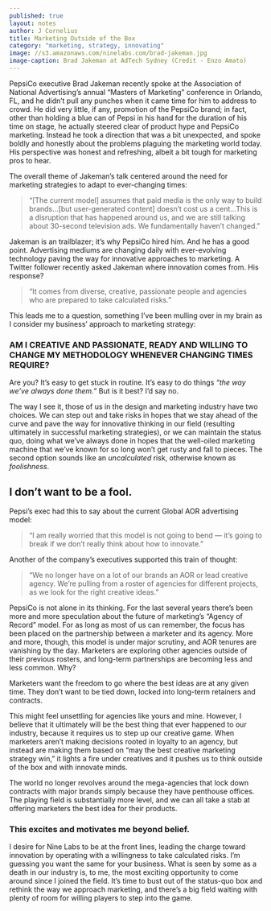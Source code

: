 ```yaml
---
published: true
layout: notes
author: J Cornelius
title: Marketing Outside of the Box
category: "marketing, strategy, innovating"
image: //s3.amazonaws.com/ninelabs.com/brad-jakeman.jpg
image-caption: Brad Jakeman at AdTech Sydney (Credit - Enzo Amato)
---
```



PepsiCo executive Brad Jakeman recently spoke at the Association of National Advertising’s annual “Masters of Marketing” conference in Orlando, FL, and he didn’t pull any punches when it came time for him to address to crowd. He did very little, if any, promotion of the PepsiCo brand; in fact, other than holding a blue can of Pepsi in his hand for the duration of his time on stage, he actually steered clear of product hype and PepsiCo marketing. Instead he took a direction that was a bit unexpected, and spoke boldly and honestly about the problems plaguing the marketing world today. His perspective was honest and refreshing, albeit a bit tough for marketing pros to hear.

The overall theme of Jakeman’s talk centered around the need for marketing strategies to adapt to ever-changing times:

> “[The current model] assumes that paid media is the only way to build brands…[but user-generated content] doesn’t cost us a cent...This is a disruption that has happened around us, and we are still talking about 30-second television ads. We fundamentally haven’t changed.”

Jakeman is an trailblazer; it’s why PepsiCo hired him. And he has a good point. Advertising mediums are changing daily with ever-evolving technology paving the way for innovative approaches to marketing. A Twitter follower recently asked Jakeman where innovation comes from. His response?

> “It comes from diverse, creative, passionate people and agencies who are prepared to take calculated risks.”

This leads me to a question, something I’ve been mulling over in my brain as I consider my business’ approach to marketing strategy:

### AM I CREATIVE AND PASSIONATE, READY AND WILLING TO CHANGE MY METHODOLOGY WHENEVER CHANGING TIMES REQUIRE?

Are you? It’s easy to get stuck in routine. It’s easy to do things _“the way we’ve always done them.”_ But is it best? I’d say no.

The way I see it, those of us in the design and marketing industry have two choices. We can step out and take risks in hopes that we stay ahead of the curve and pave the way for innovative thinking in our field (resulting ultimately in successful marketing strategies), or we can maintain the status quo, doing what we’ve always done in hopes that the well-oiled marketing machine that we’ve known for so long won’t get rusty and fall to pieces. The second option sounds like an _uncalculated_ risk, otherwise known as _foolishness_.

## I don’t want to be a fool.

Pepsi’s exec had this to say about the current Global AOR advertising model:

> “I am really worried that this model is not going to bend — it’s going to break if we don’t really think about how to innovate.”

Another of the company’s executives supported this train of thought:

> “We no longer have on a lot of our brands an AOR or lead creative agency. We’re pulling from a roster of agencies for different projects, as we look for the right creative ideas.”

PepsiCo is not alone in its thinking. For the last several years there’s been more and more speculation about the future of marketing’s “Agency of Record” model. For as long as most of us can remember, the focus has been placed on the partnership between a marketer and its agency. More and more, though, this model is under major scrutiny, and AOR tenures are vanishing by the day. Marketers are exploring other agencies outside of their previous rosters, and long-term partnerships are becoming less and less common. Why?

Marketers want the freedom to go where the best ideas are at any given time. They don’t want to be tied down, locked into long-term retainers and contracts.

This might feel unsettling for agencies like yours and mine. However, I believe that it ultimately will be the best thing that ever happened to our industry, because it requires us to step up our creative game. When marketers aren’t making decisions rooted in loyalty to an agency, but instead are making them based on “may the best creative marketing strategy win,” it lights a fire under creatives and it pushes us to think outside of the box and with innovate minds.

The world no longer revolves around the mega-agencies that lock down contracts with major brands simply because they have penthouse offices. The playing field is substantially more level, and we can all take a stab at offering marketers the best idea for their products.

### This excites and motivates me beyond belief.

I desire for Nine Labs to be at the front lines, leading the charge toward innovation by operating with a willingness to take calculated risks. I’m guessing you want the same for your business. What is seen by some as a death in our industry is, to me, the most exciting opportunity to come around since I joined the field. It’s time to bust out of the status-quo box and rethink the way we approach marketing, and there’s a big field waiting with plenty of room for willing players to step into the game.

